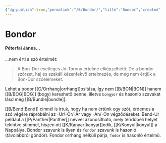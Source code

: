 ```yaml
---
{"dg-publish":true,"permalink":"/B/Bondor/","title":"Bondor","created":"2023-11-21T02:02","updated":"2024-10-24T22:17"}
---
```



# Bondor

#### Péterfai János...  

...nem érti a szó értelmét:  
> A Bon-Dor esetleges Jó-Torony értelme elképzelhető. De a bondor szőrzet, haj és szakáll kézenfekvő értelmezés, de még nem értjük a Bon-Dor szóelemeket.  

Lehet a bodor [[O/Orrhang\|orrhang]]osítása, így nem [[B/BON\|BON]] hanem [[B/BOG\|BOG]] (bogy) kereshető benne, illetve `bongyor` és hasonló szavakat lásd még [[B/Bundle\|bundle]].  

[[B/Bend\|Bend]] címnél is írtuk, hogy ha nem értünk egy szót, érdemes a szó végére rápróbálni az -Ur/-Or/-Ar vagy -An/-On végződéseket. Bend-Ur például a [[P/Panther\|Panther]] névvel azonosítható, mely téridőbeli helyét tekintve stimmel, hiszen ott [[K/Kanyar\|kanyar]]odik, [[K/Konyul\|konyul]] a Nappálya. Bondor szavunk is ilyen és `fondor` szavunk is hasonló (távolabbról göndör). Fondor orrhang nélküli párja, `fodor` is hasonló értelmű.  